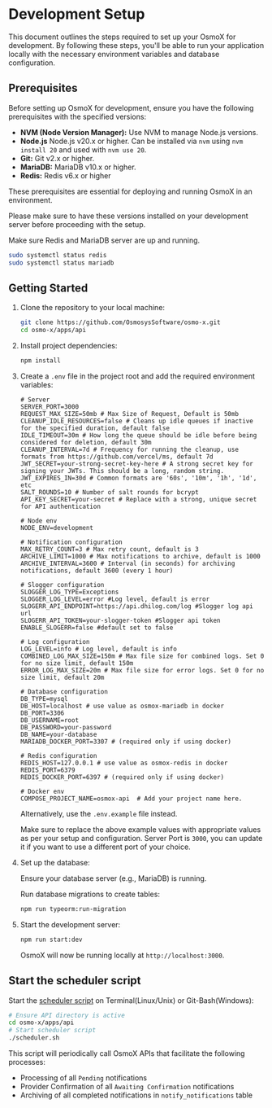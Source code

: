 # Development Setup

This document outlines the steps required to set up your OsmoX for development. By following these steps, you'll be able to run your application locally with the necessary environment variables and database configuration.

## Prerequisites

Before setting up OsmoX for development, ensure you have the following prerequisites with the specified versions:

- **NVM (Node Version Manager):** Use NVM to manage Node.js versions.
- **Node.js** Node.js v20.x or higher. Can be installed via `nvm` using `nvm install 20` and used with `nvm use 20`.
- **Git:** Git v2.x or higher.
- **MariaDB:** MariaDB v10.x or higher.
- **Redis:** Redis v6.x or higher

These prerequisites are essential for deploying and running OsmoX in an environment.

Please make sure to have these versions installed on your development server before proceeding with the setup.

Make sure Redis and MariaDB server are up and running.

```bash
sudo systemctl status redis
sudo systemctl status mariadb
```

## Getting Started

1. Clone the repository to your local machine:

   ```sh
   git clone https://github.com/OsmosysSoftware/osmo-x.git
   cd osmo-x/apps/api
   ```

2. Install project dependencies:

   ```sh
   npm install
   ```

3. Create a `.env` file in the project root and add the required environment variables:

   ```env
   # Server
   SERVER_PORT=3000
   REQUEST_MAX_SIZE=50mb # Max Size of Request, Default is 50mb
   CLEANUP_IDLE_RESOURCES=false # Cleans up idle queues if inactive for the specified duration, default false
   IDLE_TIMEOUT=30m # How long the queue should be idle before being considered for deletion, default 30m
   CLEANUP_INTERVAL=7d # Frequency for running the cleanup, use formats from https://github.com/vercel/ms, default 7d
   JWT_SECRET=your-strong-secret-key-here # A strong secret key for signing your JWTs. This should be a long, random string.
   JWT_EXPIRES_IN=30d # Common formats are '60s', '10m', '1h', '1d', etc
   SALT_ROUNDS=10 # Number of salt rounds for bcrypt
   API_KEY_SECRET=your-secret # Replace with a strong, unique secret for API authentication

   # Node env
   NODE_ENV=development

   # Notification configuration
   MAX_RETRY_COUNT=3 # Max retry count, default is 3
   ARCHIVE_LIMIT=1000 # Max notifications to archive, default is 1000
   ARCHIVE_INTERVAL=3600 # Interval (in seconds) for archiving notifications, default 3600 (every 1 hour)

   # Slogger configuration
   SLOGGER_LOG_TYPE=Exceptions
   SLOGGER_LOG_LEVEL=error #Log level, default is error
   SLOGERR_API_ENDPOINT=https://api.dhilog.com/log #Slogger log api url
   SLOGERR_API_TOKEN=your-slogger-token #Slogger api token
   ENABLE_SLOGERR=false #default set to false

   # Log configuration
   LOG_LEVEL=info # Log level, default is info
   COMBINED_LOG_MAX_SIZE=150m # Max file size for combined logs. Set 0 for no size limit, default 150m
   ERROR_LOG_MAX_SIZE=20m # Max file size for error logs. Set 0 for no size limit, default 20m

   # Database configuration
   DB_TYPE=mysql
   DB_HOST=localhost # use value as osmox-mariadb in docker
   DB_PORT=3306
   DB_USERNAME=root
   DB_PASSWORD=your-password
   DB_NAME=your-database
   MARIADB_DOCKER_PORT=3307 # (required only if using docker)

   # Redis configuration
   REDIS_HOST=127.0.0.1 # use value as osmox-redis in docker
   REDIS_PORT=6379
   REDIS_DOCKER_PORT=6397 # (required only if using docker)

   # Docker env
   COMPOSE_PROJECT_NAME=osmox-api  # Add your project name here.
   ```

   Alternatively, use the `.env.example` file instead.

   Make sure to replace the above example values with appropriate values as per your setup and configuration. Server Port is `3000`, you can update it if you want to use a different port of your choice.

4. Set up the database:

   Ensure your database server (e.g., MariaDB) is running.

   Run database migrations to create tables:

   ```sh
   npm run typeorm:run-migration
   ```

5. Start the development server:

   ```sh
   npm run start:dev
   ```

   OsmoX will now be running locally at `http://localhost:3000`.

## Start the scheduler script

Start the [scheduler script](../scheduler.sh) on Terminal(Linux/Unix) or Git-Bash(Windows):

```sh
# Ensure API directory is active
cd osmo-x/apps/api
# Start scheduler script
./scheduler.sh
```

This script will periodically call OsmoX APIs that facilitate the following processes:
- Processing of all `Pending` notifications
- Provider Confirmation of all `Awaiting Confirmation` notifications
- Archiving of all completed notifications in `notify_notifications` table
